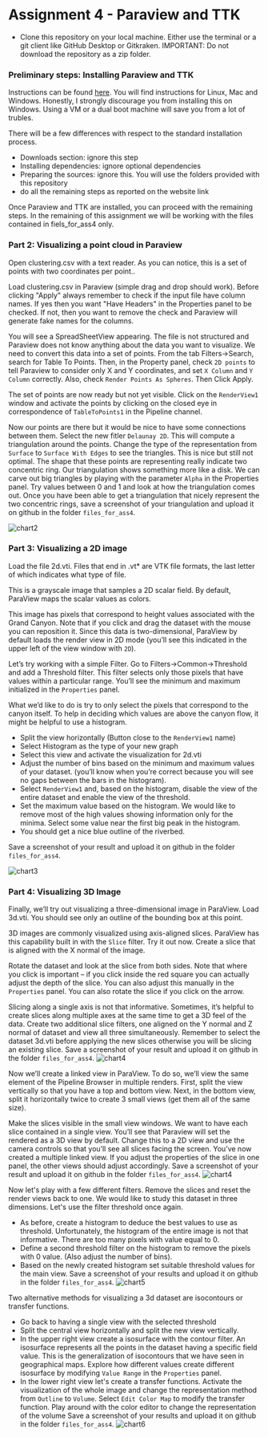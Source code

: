 # Assignment 4 - Paraview and TTK

* Clone this repository on your local machine. Either use the terminal or a git client like GitHub Desktop or Gitkraken. IMPORTANT: Do not download the repository as a zip folder.


### Preliminary steps: Installing Paraview and TTK

Instructions can be found [here](https://topology-tool-kit.github.io/installation.html).
You will find instructions for Linux, Mac and Windows.
Honestly, I strongly discourage you from installing this on Windows. Using a VM or a dual boot machine will save you from a lot of trubles.

There will be a few differences with respect to the standard installation process.
- Downloads section: ignore this step
- Installing dependencies: ignore optional dependencies
- Preparing the sources: ignore this. You will use the folders provided with this repository
- do all the remaining steps as reported on the website link

Once Paraview and TTK are installed, you can proceed with the remaining steps.
In the remaining of this assignment we will be working with the files contained in fiels_for_ass4 only.


### Part 2: Visualizing a point cloud in Paraview

Open clustering.csv with a text reader. As you can notice, this is a set of points with two coordinates per point..

Load clustering.csv in Paraview (simple drag and drop should work).
Before clicking "Apply" always remember to check if the input file have column names. If yes then you want "Have Headers" in the Properties panel to be checked. If not, then you want to remove the check and Paraview will generate fake names for the columns.

You will see a SpreadSheetView appearing. The file is not structured and Paraview does not know anything about the data you want to visualize. We need to convert this data into a set of points. From the tab Filters->Search, search for Table To Points. Then, in the Property panel, check `2D points` to tell Paraview to consider only X and Y coordinates, and set `X Column` and `Y Column` correctly. Also, check `Render Points As Spheres`. Then Click Apply.

The set of points are now ready but not yet visible. Click on the `RenderView1` window and activate the points by clicking on the closed eye in correspondence of `TableToPoints1` in the Pipeline channel.

Now our points are there but it would be nice to have some connections between them. Select the new fitler `Delaunay 2D`. This will compute a triangulation around the points. Change the type of the representation from `Surface` to `Surface With Edges` to see the triangles. This is nice but still not optimal. The shape that these points are representing really indicate two concentric ring. Our triangulation shows something more like a disk. We can carve out big triangles by playing with the parameter `Alpha` in the Properties panel. Try values between 0 and 1 and look at how the triangulation comes out. Once you have been able to get a triangulation that nicely represent the two concentric rings, save a screenshot of your triangulation and upload it on github in the folder `files_for_ass4`.

![chart2](2.png)

### Part 3: Visualizing a 2D image

Load the file 2d.vti.
Files that end in .vt* are VTK file formats, the last letter of which indicates what type of file.

This is a grayscale image that samples a 2D scalar field. By default, ParaView maps the scalar values as colors.

This image has pixels that correspond to height values associated with the Grand Canyon. Note that if you click and drag the dataset with the mouse you can reposition it. Since this data is two-dimensional, ParaView by default loads the render view in 2D mode (you’ll see this indicated in the upper left of the view window with `2D`).

Let’s try working with a simple Filter. Go to Filters->Common->Threshold and add a Threshold filter. This filter selects only those pixels that have values within a particular range. You’ll see the minimum and maximum initialized in the `Properties` panel.

What we’d like to do is try to only select the pixels that correspond to the canyon itself. To help in deciding which values are above the canyon flow, it might be helpful to use a histogram.

* Split the view horizontally (Button close to the `RenderView1` name)
* Select Histogram as the type of your new graph
* Select this view and activate the visualization for 2d.vti
* Adjust the number of bins based on the minimum and maximum values of your dataset. (you’ll know when you’re correct because you will see no gaps between the bars in the histogram).
* Select `RenderView1` and, based on the histogram, disable the view of the entire dataset and enable the view of the threshold.
* Set the maximum value based on the histogram. We would like to remove most of the high values showing information only for the minima. Select some value near the first big peak in the histogram.
* You should get a nice blue outline of the riverbed.

Save a screenshot of your result and upload it on github in the folder `files_for_ass4`.

![chart3](3.png)

### Part 4: Visualizing 3D Image

Finally, we’ll try out visualizing a three-dimensional image in ParaView. Load 3d.vti. You should see only an outline of the bounding box at this point.

3D images are commonly visualized using axis-aligned slices. ParaView has this capability built in with the `Slice` filter. Try it out now. Create a slice that is aligned with the X normal of the image.

Rotate the dataset and look at the slice from both sides. Note that where you click is important – if you click inside the red square you can actually adjust the depth of the slice. You can also adjust this manually in the `Properties` panel. You can also rotate the slice if you click on the arrow.

Slicing along a single axis is not that informative. Sometimes, it’s helpful to create slices along multiple axes at the same time to get a 3D feel of the data. Create two additional slice filters, one aligned on the Y normal and Z normal of dataset and view all three simultaneously. Remember to select the dataset 3d.vti before applying the new slices otherwise you will be slicing an existing slice. Save a screenshot of your result and upload it on github in the folder `files_for_ass4`.
![chart4](4.1.png)

Now we’ll create a linked view in ParaView. To do so, we’ll view the same element of the Pipeline Browser in multiple renders. First, split the view vertically so that you have a top and bottom view. Next, in the bottom view, split it horizontally twice to create 3 small views (get them all of the same size).

Make the slices visible in the small view windows. We want to have each slice contained in a single view. You’ll see that Paraview will set the rendered as a 3D view by default. Change this to a 2D view and use the camera controls so that you’ll see all slices facing the screen. You’ve now created a multiple linked view. If you adjust the properties of the slice in one panel, the other views should adjust accordingly.
Save a screenshot of your result and upload it on github in the folder `files_for_ass4`.
![chart4](4.3.png)

Now let's play with a few different filters. Remove the slices and reset the render views back to one. We would like to study this dataset in three dimensions. Let's use the filter threshold once again.

* As before, create a histogram to deduce the best values to use as threshold. Unfortunately, the histogram of the entire image is not that informative. There are too many pixels with value equal to 0.
* Define a second threshold filter on the histogram to remove the pixels with 0 value. (Also adjust the number of bins).
* Based on the newly created histogram set suitable threshold values for the main view.
Save a screenshot of your results and upload it on github in the folder `files_for_ass4`.
![chart5](4.4.png)

Two alternative methods for visualizing a 3d dataset are isocontours or transfer functions.

* Go back to having a single view with the selected threshold
* Split the central view horizontally and split the new view vertically.
* In the upper right view create a isosurface with the contour filter. An isosurface represents all the points in the dataset having a specific field value. This is the generalization of isocontours that we have seen in geographical maps. Explore how different values create different isosurface by modifying `Value Range` in the `Properties` panel.
* In the lower right view let's create a transfer functions. Activate the visualization of the whole image and change the representation method from `Outline` to `Volume`. Select `Edit Color Map` to modify the transfer function. Play around with the color editor to change the representation of the volume
Save a screenshot of your results and upload it on github in the folder `files_for_ass4`.
![chart6](4.6.png)
